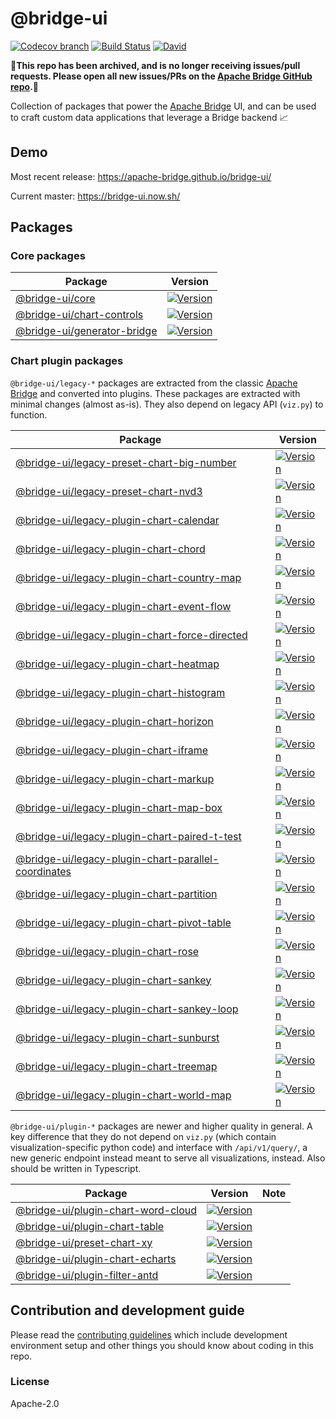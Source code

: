 # @bridge-ui

[![Codecov branch](https://img.shields.io/codecov/c/github/apache-bridge/bridge-ui/master.svg?style=flat-square)](https://codecov.io/gh/apache-bridge/bridge-ui/branch/master)
[![Build Status](https://img.shields.io/travis/com/apache-bridge/bridge-ui/master.svg?style=flat-square)](https://travis-ci.com/apache-bridge/bridge-ui)
[![David](https://img.shields.io/david/dev/apache-bridge/bridge-ui.svg?style=flat-square)](https://david-dm.org/apache-bridge/bridge-ui?type=dev)

**🔴This repo has been archived, and is no longer receiving issues/pull requests. Please open all new issues/PRs on the [Apache Bridge GitHub repo](http://github.com/apache/bridge).🔴**

Collection of packages that power the
[Apache Bridge](https://github.com/apache/incubator-bridge) UI, and can be used to craft custom
data applications that leverage a Bridge backend :chart_with_upwards_trend:

## Demo

Most recent release: https://apache-bridge.github.io/bridge-ui/

Current master: https://bridge-ui.now.sh/

## Packages

### Core packages

| Package                                                                                                                       | Version                                                                                                                                                         |
| ----------------------------------------------------------------------------------------------------------------------------- | --------------------------------------------------------------------------------------------------------------------------------------------------------------- |
| [@bridge-ui/core](https://github.com/apache-bridge/bridge-ui/tree/master/packages/bridge-ui-core)                     | [![Version](https://img.shields.io/npm/v/@bridge-ui/core.svg?style=flat-square)](https://www.npmjs.com/package/@bridge-ui/core)                             |
| [@bridge-ui/chart-controls](https://github.com/apache-bridge/bridge-ui/tree/master/packages/bridge-ui-chart-controls) | [![Version](https://img.shields.io/npm/v/@bridge-ui/core.svg?style=flat-square)](https://www.npmjs.com/package/@bridge-ui/chart-controls)                   |
| [@bridge-ui/generator-bridge](https://github.com/apache-bridge/bridge-ui/tree/master/packages/generator-bridge)     | [![Version](https://img.shields.io/npm/v/@bridge-ui/generator-bridge.svg?style=flat-square)](https://www.npmjs.com/package/@bridge-ui/generator-bridge) |

### Chart plugin packages

`@bridge-ui/legacy-*` packages are extracted from the classic
[Apache Bridge](https://github.com/apache/incubator-bridge) and converted into plugins. These
packages are extracted with minimal changes (almost as-is). They also depend on legacy API
(`viz.py`) to function.

| Package                                                                                                                                                              | Version                                                                                                                                                                                                     |
| -------------------------------------------------------------------------------------------------------------------------------------------------------------------- | ----------------------------------------------------------------------------------------------------------------------------------------------------------------------------------------------------------- |
| [@bridge-ui/legacy-preset-chart-big-number](https://github.com/apache-bridge/bridge-ui/tree/master/plugins/legacy-preset-chart-big-number)                     | [![Version](https://img.shields.io/npm/v/@bridge-ui/legacy-preset-chart-big-number.svg?style=flat-square)](https://www.npmjs.com/package/@bridge-ui/legacy-preset-chart-big-number)                     |
| [@bridge-ui/legacy-preset-chart-nvd3](https://github.com/apache-bridge/bridge-ui/tree/master/plugins/legacy-preset-chart-nvd3)                                 | [![Version](https://img.shields.io/npm/v/@bridge-ui/legacy-preset-chart-nvd3.svg?style=flat-square)](https://www.npmjs.com/package/@bridge-ui/legacy-preset-chart-nvd3)                                 |
| [@bridge-ui/legacy-plugin-chart-calendar](https://github.com/apache-bridge/bridge-ui/tree/master/plugins/legacy-plugin-chart-calendar)                         | [![Version](https://img.shields.io/npm/v/@bridge-ui/legacy-plugin-chart-calendar.svg?style=flat-square)](https://www.npmjs.com/package/@bridge-ui/legacy-plugin-chart-calendar)                         |
| [@bridge-ui/legacy-plugin-chart-chord](https://github.com/apache-bridge/bridge-ui/tree/master/plugins/legacy-plugin-chart-chord)                               | [![Version](https://img.shields.io/npm/v/@bridge-ui/legacy-plugin-chart-chord.svg?style=flat-square)](https://www.npmjs.com/package/@bridge-ui/legacy-plugin-chart-chord)                               |
| [@bridge-ui/legacy-plugin-chart-country-map](https://github.com/apache-bridge/bridge-ui/tree/master/plugins/legacy-plugin-chart-country-map)                   | [![Version](https://img.shields.io/npm/v/@bridge-ui/legacy-plugin-chart-country-map.svg?style=flat-square)](https://www.npmjs.com/package/@bridge-ui/legacy-plugin-chart-country-map)                   |
| [@bridge-ui/legacy-plugin-chart-event-flow](https://github.com/apache-bridge/bridge-ui/tree/master/plugins/legacy-plugin-chart-event-flow)                     | [![Version](https://img.shields.io/npm/v/@bridge-ui/legacy-plugin-chart-event-flow.svg?style=flat-square)](https://www.npmjs.com/package/@bridge-ui/legacy-plugin-chart-event-flow)                     |
| [@bridge-ui/legacy-plugin-chart-force-directed](https://github.com/apache-bridge/bridge-ui/tree/master/plugins/legacy-plugin-chart-force-directed)             | [![Version](https://img.shields.io/npm/v/@bridge-ui/legacy-plugin-chart-force-directed.svg?style=flat-square)](https://www.npmjs.com/package/@bridge-ui/legacy-plugin-chart-force-directed)             |
| [@bridge-ui/legacy-plugin-chart-heatmap](https://github.com/apache-bridge/bridge-ui/tree/master/plugins/legacy-plugin-chart-heatmap)                           | [![Version](https://img.shields.io/npm/v/@bridge-ui/legacy-plugin-chart-heatmap.svg?style=flat-square)](https://www.npmjs.com/package/@bridge-ui/legacy-plugin-chart-heatmap)                           |
| [@bridge-ui/legacy-plugin-chart-histogram](https://github.com/apache-bridge/bridge-ui/tree/master/plugins/legacy-plugin-chart-histogram)                       | [![Version](https://img.shields.io/npm/v/@bridge-ui/legacy-plugin-chart-histogram.svg?style=flat-square)](https://www.npmjs.com/package/@bridge-ui/legacy-plugin-chart-histogram)                       |
| [@bridge-ui/legacy-plugin-chart-horizon](https://github.com/apache-bridge/bridge-ui/tree/master/plugins/legacy-plugin-chart-horizon)                           | [![Version](https://img.shields.io/npm/v/@bridge-ui/legacy-plugin-chart-horizon.svg?style=flat-square)](https://www.npmjs.com/package/@bridge-ui/legacy-plugin-chart-horizon)                           |
| [@bridge-ui/legacy-plugin-chart-iframe](https://github.com/apache-bridge/bridge-ui/tree/master/plugins/legacy-plugin-chart-iframe)                             | [![Version](https://img.shields.io/npm/v/@bridge-ui/legacy-plugin-chart-iframe.svg?style=flat-square)](https://www.npmjs.com/package/@bridge-ui/legacy-plugin-chart-iframe)                             |
| [@bridge-ui/legacy-plugin-chart-markup](https://github.com/apache-bridge/bridge-ui/tree/master/plugins/legacy-plugin-chart-markup)                             | [![Version](https://img.shields.io/npm/v/@bridge-ui/legacy-plugin-chart-markup.svg?style=flat-square)](https://www.npmjs.com/package/@bridge-ui/legacy-plugin-chart-markup)                             |
| [@bridge-ui/legacy-plugin-chart-map-box](https://github.com/apache-bridge/bridge-ui/tree/master/plugins/legacy-plugin-chart-map-box)                           | [![Version](https://img.shields.io/npm/v/@bridge-ui/legacy-plugin-chart-map-box.svg?style=flat-square)](https://www.npmjs.com/package/@bridge-ui/legacy-plugin-chart-map-box)                           |
| [@bridge-ui/legacy-plugin-chart-paired-t-test](https://github.com/apache-bridge/bridge-ui/tree/master/plugins/legacy-plugin-chart-paired-t-test)               | [![Version](https://img.shields.io/npm/v/@bridge-ui/legacy-plugin-chart-paired-t-test.svg?style=flat-square)](https://www.npmjs.com/package/@bridge-ui/legacy-plugin-chart-paired-t-test)               |
| [@bridge-ui/legacy-plugin-chart-parallel-coordinates](https://github.com/apache-bridge/bridge-ui/tree/master/plugins/legacy-plugin-chart-parallel-coordinates) | [![Version](https://img.shields.io/npm/v/@bridge-ui/legacy-plugin-chart-parallel-coordinates.svg?style=flat-square)](https://www.npmjs.com/package/@bridge-ui/legacy-plugin-chart-parallel-coordinates) |
| [@bridge-ui/legacy-plugin-chart-partition](https://github.com/apache-bridge/bridge-ui/tree/master/plugins/legacy-plugin-chart-partition)                       | [![Version](https://img.shields.io/npm/v/@bridge-ui/legacy-plugin-chart-partition.svg?style=flat-square)](https://www.npmjs.com/package/@bridge-ui/legacy-plugin-chart-partition)                       |
| [@bridge-ui/legacy-plugin-chart-pivot-table](https://github.com/apache-bridge/bridge-ui/tree/master/plugins/legacy-plugin-chart-pivot-table)                   | [![Version](https://img.shields.io/npm/v/@bridge-ui/legacy-plugin-chart-pivot-table.svg?style=flat-square)](https://www.npmjs.com/package/@bridge-ui/legacy-plugin-chart-pivot-table)                   |
| [@bridge-ui/legacy-plugin-chart-rose](https://github.com/apache-bridge/bridge-ui/tree/master/plugins/legacy-plugin-chart-rose)                                 | [![Version](https://img.shields.io/npm/v/@bridge-ui/legacy-plugin-chart-rose.svg?style=flat-square)](https://www.npmjs.com/package/@bridge-ui/legacy-plugin-chart-rose)                                 |
| [@bridge-ui/legacy-plugin-chart-sankey](https://github.com/apache-bridge/bridge-ui/tree/master/plugins/legacy-plugin-chart-sankey)                             | [![Version](https://img.shields.io/npm/v/@bridge-ui/legacy-plugin-chart-sankey.svg?style=flat-square)](https://www.npmjs.com/package/@bridge-ui/legacy-plugin-chart-sankey)                             |
| [@bridge-ui/legacy-plugin-chart-sankey-loop](https://github.com/apache-bridge/bridge-ui/tree/master/plugins/legacy-plugin-chart-sankey-loop)                   | [![Version](https://img.shields.io/npm/v/@bridge-ui/legacy-plugin-chart-sankey-loop.svg?style=flat-square)](https://www.npmjs.com/package/@bridge-ui/legacy-plugin-chart-sankey-loop)                   |
| [@bridge-ui/legacy-plugin-chart-sunburst](https://github.com/apache-bridge/bridge-ui/tree/master/plugins/legacy-plugin-chart-sunburst)                         | [![Version](https://img.shields.io/npm/v/@bridge-ui/legacy-plugin-chart-sunburst.svg?style=flat-square)](https://www.npmjs.com/package/@bridge-ui/legacy-plugin-chart-sunburst)                         |
| [@bridge-ui/legacy-plugin-chart-treemap](https://github.com/apache-bridge/bridge-ui/tree/master/plugins/legacy-plugin-chart-treemap)                           | [![Version](https://img.shields.io/npm/v/@bridge-ui/legacy-plugin-chart-treemap.svg?style=flat-square)](https://www.npmjs.com/package/@bridge-ui/legacy-plugin-chart-treemap)                           |
| [@bridge-ui/legacy-plugin-chart-world-map](https://github.com/apache-bridge/bridge-ui/tree/master/plugins/legacy-plugin-chart-world-map)                       | [![Version](https://img.shields.io/npm/v/@bridge-ui/legacy-plugin-chart-world-map.svg?style=flat-square)](https://www.npmjs.com/package/@bridge-ui/legacy-plugin-chart-world-map)                       |

`@bridge-ui/plugin-*` packages are newer and higher quality in general. A key difference that they
do not depend on `viz.py` (which contain visualization-specific python code) and interface with
`/api/v1/query/`, a new generic endpoint instead meant to serve all visualizations, instead. Also
should be written in Typescript.

| Package                                                                                                                            | Version                                                                                                                                                                   | Note |
| ---------------------------------------------------------------------------------------------------------------------------------- | ------------------------------------------------------------------------------------------------------------------------------------------------------------------------- | ---- |
| [@bridge-ui/plugin-chart-word-cloud](https://github.com/apache-bridge/bridge-ui/tree/master/plugins/plugin-chart-word-cloud) | [![Version](https://img.shields.io/npm/v/@bridge-ui/plugin-chart-word-cloud.svg?style=flat-square)](https://www.npmjs.com/package/@bridge-ui/plugin-chart-word-cloud) |      |
| [@bridge-ui/plugin-chart-table](https://github.com/apache-bridge/bridge-ui/tree/master/plugins/plugin-chart-table)           | [![Version](https://img.shields.io/npm/v/@bridge-ui/plugin-chart-table.svg?style=flat-square)](https://www.npmjs.com/package/@bridge-ui/plugin-chart-table)           |      |
| [@bridge-ui/preset-chart-xy](https://github.com/apache-bridge/bridge-ui/tree/master/plugins/preset-chart-xy)                 | [![Version](https://img.shields.io/npm/v/@bridge-ui/preset-chart-xy.svg?style=flat-square)](https://www.npmjs.com/package/@bridge-ui/preset-chart-xy)                 |      |
| [@bridge-ui/plugin-chart-echarts](https://github.com/apache-bridge/bridge-ui/tree/master/plugins/plugin-chart-echarts)       | [![Version](https://img.shields.io/npm/v/@bridge-ui/plugin-chart-echarts.svg?style=flat-square)](https://www.npmjs.com/package/@bridge-ui/plugin-chart-echarts)       |      |
| [@bridge-ui/plugin-filter-antd](https://github.com/apache-bridge/bridge-ui/tree/master/plugins/plugin-filter-antd)           | [![Version](https://img.shields.io/npm/v/@bridge-ui/plugin-chart-echarts.svg?style=flat-square)](https://www.npmjs.com/package/@bridge-ui/plugin-filter-antd)         |      |

## Contribution and development guide

Please read the [contributing guidelines](CONTRIBUTING.md) which include development environment
setup and other things you should know about coding in this repo.

### License

Apache-2.0
